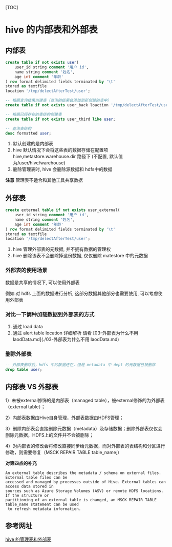 [TOC]
# hive 的内部表和外部表
## 内部表
```sql
create table if not exists user(
	user_id string comment '用户 id',
	name string comment '姓名',
	age int comment '年龄'
) row format delimited fields terminated by '\t'
stored as textfile
location '/tmp/delectAfterTest/user';

-- 根据查询结果创建表（查询的结果会添加到新创建的表中）
create table if not exists user_back loaction '/tmp/delectAfterTest/user' as select * from user;

-- 根据已经存在的表结构创建表
create table if not exists user_third like user;

-- 查询表结构
desc formatted user;
```
1. 默认创建的是内部表
2. hive 默认情况下会将这些表的数据存储在配置项 hive,metastore.warehouse.dir 路径下 (不配置, 默认值为/user/hive/warehouse) 
3. 删除管理表时, hive 会删除源数据和 hdfs中的数据

**注意** 管理表不适合和其他工具共享数据

## 外部表
```sql
create external table if not exists user_external(
	user_id string comment '用户 id',
	name string comment '姓名',
	age int comment '年龄'
) row format delimited fields terminated by '\t'
stored as textfile
location '/tmp/delectAfterTest/user';
```
1. hive 管理外部表的元数据, 并不拥有数据的管理权
2. hive 删除该表不会删除掉这份数据, 仅仅删除 matestore 中的元数据

### 外部表的使用场景
数据是共享的情况下, 可以使用外部表

例如:对 hdfs 上面的数据进行分析, 这部分数据其他部分也需要使用, 可以考虑使用外部表

### 对比一下俩种加载数据到外部表的方式
1. 通过 load data
2. 通过 alert table  location
详细解析 请看 [03-外部表为什么不用 laodData.md](./03-外部表为什么不用 laodData.md)

### 删除外部表
```sql
-- 外部表删除后，hdfs 中的数据还在，但是 metadata 中 dept 的元数据已被删除
drop table user;
```

## 内部表 VS 外部表
1）未被external修饰的是内部表（managed table），被external修饰的为外部表（external table）；

2）内部表数据由Hive自身管理，外部表数据由HDFS管理；

3）删除内部表会直接删除元数据（metadata）及存储数据；删除外部表仅仅会删除元数据，HDFS上的文件并不会被删除；

4）对内部表的修改会将修改直接同步给元数据，而对外部表的表结构和分区进行修改，则需要修复（MSCK REPAIR TABLE table_name;）

**对第四点的补充**
```
An external table describes the metadata / schema on external files. External table files can be 
accessed and managed by processes outside of Hive. External tables can access data stored in 
sources such as Azure Storage Volumes (ASV) or remote HDFS locations. If the structure or 
partitioning of an external table is changed, an MSCK REPAIR TABLE table_name statement can be used
 to refresh metadata information.
```

## 参考网址
[hive 的管理表和外部表](https://zhuanlan.zhihu.com/p/353974768)
